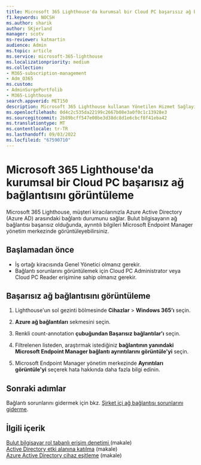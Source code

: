 ```yaml
---
title: Microsoft 365 Lighthouse'da kurumsal bir Cloud PC başarısız ağ bağlantısını görüntüleme
f1.keywords: NOCSH
ms.author: sharik
author: SKjerland
manager: scotv
ms-reviewer: katmartin
audience: Admin
ms.topic: article
ms.service: microsoft-365-lighthouse
ms.localizationpriority: medium
ms.collection:
- M365-subscription-management
- Adm_O365
ms.custom:
- AdminSurgePortfolib
- M365-Lighthouse
search.appverid: MET150
description: Microsoft 365 Lighthouse kullanan Yönetilen Hizmet Sağlayıcıları (MSP' ler) için kurumsal bulut bilgisayarı başarısız ağ bağlantısını görüntülemeyi öğrenin.
ms.openlocfilehash: 0d4c2c535da22199c2667b08e3a0f0c1c13928e3
ms.sourcegitcommit: 2b89bcff547e00be3d38dc8d1e6cbcf8f41eba42
ms.translationtype: MT
ms.contentlocale: tr-TR
ms.lasthandoff: 09/03/2022
ms.locfileid: "67590710"
---
```

# <a name="view-an-enterprise-cloud-pc-failed-network-connection-in-microsoft-365-lighthouse"></a>Microsoft 365 Lighthouse'da kurumsal bir Cloud PC başarısız ağ bağlantısını görüntüleme

Microsoft 365 Lighthouse, müşteri kiracılarınızla Azure Active Directory (Azure AD) arasındaki bağlantı durumunu sağlar. Bulut bilgisayarın ağ bağlantısı başarısız olduğunda, ayrıntılı bilgileri Microsoft Endpoint Manager yönetim merkezinde görüntüleyebilirsiniz.

## <a name="before-you-begin"></a>Başlamadan önce

- İş ortağı kiracısında Genel Yönetici olmanız gerekir.
- Bağlantı sorunlarını görüntülemek için Cloud PC Administrator veya Cloud PC Reader erişimine sahip olmanız gerekir.

## <a name="view-a-failed-network-connection"></a>Başarısız ağ bağlantısını görüntüleme

1. Lighthouse'un sol gezinti bölmesinde **Cihazlar** >  **Windows 365'ı** seçin.

2. **Azure ağ bağlantıları** sekmesini seçin.

3. Renkli count-annotation **çubuğundan Başarısız bağlantılar'ı** seçin.

4. Filtrelenen listeden, araştırmak istediğiniz **bağlantının yanındaki Microsoft Endpoint Manager bağlantı ayrıntılarını görüntüle'yi** seçin.

5. Microsoft Endpoint Manager yönetim merkezinde **Ayrıntıları görüntüle'yi** seçerek hata hakkında daha fazla bilgi edinin.

## <a name="next-steps"></a>Sonraki adımlar

Bağlantı sorunlarını gidermek için bkz. [Şirket içi ağ bağlantısı sorunlarını giderme](/windows-365/enterprise/troubleshoot-on-premises-network-connection).

## <a name="related-content"></a>İlgili içerik

[Bulut bilgisayar rol tabanlı erişim denetimi ](/windows-365/enterprise/role-based-access)(makale)\
[Active Directory etki alanına katılma](/windows-365/enterprise/troubleshoot-on-premises-network-connection#active-directory-domain-join) (makale)\
[Azure Active Directory cihaz eşitleme](/windows-365/enterprise/troubleshoot-on-premises-network-connection#azure-active-directory-device-sync) (makale)
